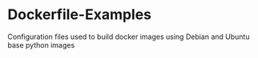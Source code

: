 # Dockerfile-Examples
Configuration files used to build docker images using Debian and Ubuntu base python images
